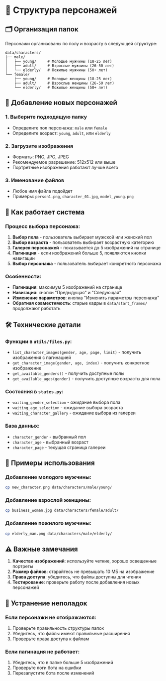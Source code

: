 # 📁 Структура персонажей

## 🗂️ Организация папок

Персонажи организованы по полу и возрасту в следующей структуре:

```
data/characters/
├── male/
│   ├── young/     # Молодые мужчины (18-25 лет)
│   ├── adult/     # Взрослые мужчины (26-50 лет)
│   └── elderly/   # Пожилые мужчины (50+ лет)
└── female/
    ├── young/     # Молодые женщины (18-25 лет)
    ├── adult/     # Взрослые женщины (26-50 лет)
    └── elderly/   # Пожилые женщины (50+ лет)
```

## 📸 Добавление новых персонажей

### 1. Выберите подходящую папку
- Определите пол персонажа: `male` или `female`
- Определите возраст: `young`, `adult`, или `elderly`

### 2. Загрузите изображения
- Форматы: PNG, JPG, JPEG
- Рекомендуемое разрешение: 512x512 или выше
- Портретные изображения работают лучше всего

### 3. Именование файлов
- Любое имя файла подойдет
- Примеры: `person1.png`, `character_01.jpg`, `model_young.png`

## 🔄 Как работает система

### Процесс выбора персонажа:
1. **Выбор пола** - пользователь выбирает мужской или женский пол
2. **Выбор возраста** - пользователь выбирает возрастную категорию
3. **Галерея персонажей** - показывается до 5 изображений на странице
4. **Пагинация** - если изображений больше 5, появляются кнопки навигации
5. **Выбор персонажа** - пользователь выбирает конкретного персонажа

### Особенности:
- **Пагинация**: максимум 5 изображений на странице
- **Навигация**: кнопки "Предыдущая" и "Следующая"
- **Изменение параметров**: кнопка "Изменить параметры персонажа"
- **Обратная совместимость**: старые кадры в `data/start_frames/` продолжают работать

## 🛠️ Технические детали

### Функции в `utils/files.py`:
- `list_character_images(gender, age, page, limit)` - получить изображения с пагинацией
- `get_character_image(gender, age, index)` - получить конкретное изображение
- `get_available_genders()` - получить доступные полы
- `get_available_ages(gender)` - получить доступные возрасты для пола

### Состояния в `states.py`:
- `waiting_gender_selection` - ожидание выбора пола
- `waiting_age_selection` - ожидание выбора возраста  
- `waiting_character_gallery` - ожидание выбора из галереи

### База данных:
- `character_gender` - выбранный пол
- `character_age` - выбранный возраст
- `character_page` - текущая страница галереи

## 📝 Примеры использования

### Добавление молодого мужчины:
```bash
cp new_character.png data/characters/male/young/
```

### Добавление взрослой женщины:
```bash
cp business_woman.jpg data/characters/female/adult/
```

### Добавление пожилого мужчины:
```bash
cp elderly_man.png data/characters/male/elderly/
```

## ⚠️ Важные замечания

1. **Качество изображений**: используйте четкие, хорошо освещенные портреты
2. **Размер файлов**: старайтесь не превышать 10 МБ на изображение
3. **Права доступа**: убедитесь, что файлы доступны для чтения
4. **Тестирование**: проверьте работу после добавления новых персонажей

## 🔧 Устранение неполадок

### Если персонажи не отображаются:
1. Проверьте правильность структуры папок
2. Убедитесь, что файлы имеют правильные расширения
3. Проверьте права доступа к файлам

### Если пагинация не работает:
1. Убедитесь, что в папке больше 5 изображений
2. Проверьте логи бота на ошибки
3. Перезапустите бота после изменений
